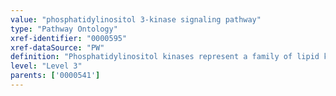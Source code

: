 ```yaml
---
value: "phosphatidylinositol 3-kinase signaling pathway"
type: "Pathway Ontology"
xref-identifier: "0000595"
xref-dataSource: "PW"
definition: "Phosphatidylinositol kinases represent a family of lipid kinases that phosphorylate the 3' position of the inositol ring in target substrates. They are grouped into three classes: class I further subdivided into subclass A and B, class II and class III. By far the best known and characterized is class I, particularly IA that signals downstream of receptor tyrosine kinases and engages the Akt family of kinases."
level: "Level 3"
parents: ['0000541']
---
```

